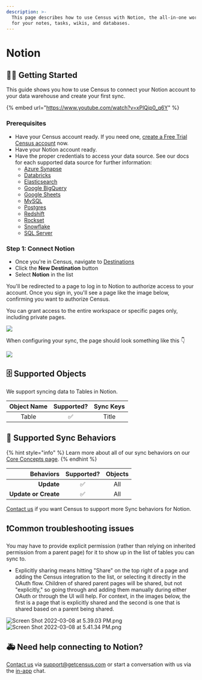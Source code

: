 ```yaml
---
description: >-
  This page describes how to use Census with Notion, the all-in-one workspace
  for your notes, tasks, wikis, and databases.
---
```


# Notion

## 🏃‍♀️ Getting Started

This guide shows you how to use Census to connect your Notion account to your data warehouse and create your first sync.

{% embed url="https://www.youtube.com/watch?v=xPlQip0_q6Y" %}

### Prerequisites

* Have your Census account ready. If you need one, [create a Free Trial Census account](https://app.getcensus.com/) now.
* Have your Notion account ready.
* Have the proper credentials to access your data source. See our docs for each supported data source for further information:
  * [Azure Synapse](../sources/azure-synapse.md)
  * [Databricks](https://docs.getcensus.com/sources/databricks)
  * [Elasticsearch](https://docs.getcensus.com/sources/elasticsearch)
  * [Google BigQuery](https://docs.getcensus.com/sources/google-bigquery)
  * [Google Sheets](https://docs.getcensus.com/sources/google-sheets)
  * [MySQL](https://docs.getcensus.com/sources/mysql)
  * [Postgres](https://docs.getcensus.com/sources/postgres)
  * [Redshift](https://docs.getcensus.com/sources/redshift)
  * [Rockset](https://docs.getcensus.com/sources/rockset)
  * [Snowflake](https://docs.getcensus.com/sources/snowflake)
  * [SQL Server](https://docs.getcensus.com/sources/sql-server)

### Step 1: Connect Notion

* Once you're in Census, navigate to [Destinations](https://app.getcensus.com/destinations)
* Click the **New Destination** button
* Select **Notion** in the list

You'll be redirected to a page to log in to Notion to authorize access to your account. Once you sign in, you'll see a page like the image below, confirming you want to authorize Census.

You can grant access to the entire workspace or specific pages only, including private pages.

![](<../.gitbook/assets/image (11).png>)

When configuring your sync, the page should look something like this 👇

![](<../.gitbook/assets/Notion sync setup (1920 × 2300 px).png>)

## 🗄️ Supported Objects <a href="#supported-objects" id="supported-objects"></a>

We support syncing data to Tables in Notion. ​

| **Object Name** | **Supported?** | **Sync Keys** |
| :-------------: | :------------: | :-------------: |
|      Table      |        ✅       |      Title      |

## 🔄 Supported Sync Behaviors

{% hint style="info" %}
Learn more about all of our sync behaviors on our [Core Concepts page](../basics/core-concept/#the-different-sync-behaviors).
{% endhint %}

|        **Behaviors** | **Supported?** | **Objects** |
| -------------------: | :------------: | :---------: |
|           **Update** |        ✅       |     All     |
| **Update or Create** |        ✅       |     All     |

[Contact us](mailto:support@getcensus.com) if you want Census to support more Sync behaviors for Notion.

## ❗️Common troubleshooting issues

You may have to provide explicit permission (rather than relying on inherited permission from a parent page) for it to show up in the list of tables you can sync to.

* Explicitly sharing means hitting "Share" on the top right of a page and adding the Census integration to the list, or selecting it directly in the OAuth flow. Children of shared parent pages will be shared, but not "explicitly," so going through and adding them manually during either OAuth or through the UI will help. For context, in the images below, the first is a page that is explicitly shared and the second is one that is shared based on a parent being shared.

![Screen Shot 2022-03-08 at 5.39.03 PM.png](https://uploads.linear.app/eb66e31d-15eb-4269-9860-aebf164343bb/4ec654ee-633b-4355-af2a-68ca6ebc80d4/c716ec16-5ac1-41e4-80a0-854d1ed55135) ![Screen Shot 2022-03-08 at 5.41.34 PM.png](https://uploads.linear.app/eb66e31d-15eb-4269-9860-aebf164343bb/6d2b915a-48fd-4523-96be-efb82995ed48/c2bcb696-531e-4d06-9a9e-62ae9b585967)

## 🚑 Need help connecting to Notion?

[Contact us](mailto:support@getcensus.com) via support@getcensus.com or start a conversation with us via the [in-app](https://app.getcensus.com) chat.
